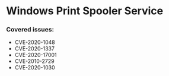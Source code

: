 # Windows Print Spooler Service




### Covered issues:
- CVE-2020-1048
- CVE-2020-1337
- CVE-2020-17001
- CVE-2010-2729
- CVE-2020-1030


